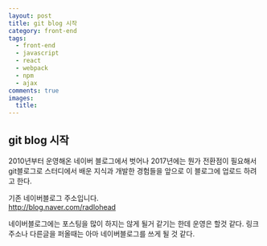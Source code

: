 ```yaml
---
layout: post
title: git blog 시작
category: front-end
tags:
  - front-end
  - javascript
  - react
  - webpack
  - npm
  - ajax
comments: true
images:
  title: 
---
```


## git blog 시작    

2010년부터 운영해온 네이버 블로그에서 벗어나 2017년에는 뭔가 전환점이 필요해서 
git블로그로 스터디에서 배운 지식과 개발한 경험들을 앞으로 이 블로그에 업로드
하려고 한다. 

<!--more-->

기존 네이버블로그 주소입니다.<br>
<a href="http://blog.naver.com/radlohead">http://blog.naver.com/radlohead</a>

네이버블로그에는 포스팅을 많이 하지는 않게 될거 같기는 한데
운영은 할것 같다. 링크주소나 다른글을 퍼올때는 아마 네이버블로그를 쓰게 될 것 같다.